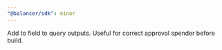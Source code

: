 ```yaml
---
"@balancer/sdk": minor
---
```


Add to field to query outputs. Useful for correct approval spender before build.
